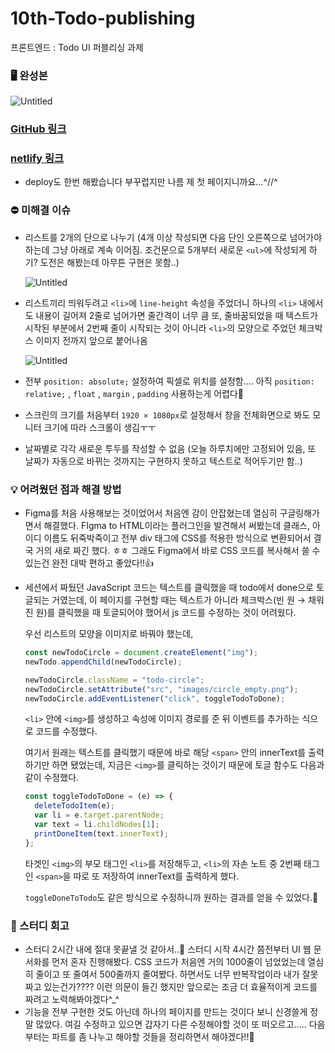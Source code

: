 # 10th-Todo-publishing
프론트엔드 : Todo UI 퍼블리싱 과제 

### 🖥️ 완성본

![Untitled](https://s3-us-west-2.amazonaws.com/secure.notion-static.com/37c343d7-a32a-4454-9051-42fea6760654/Untitled.png)

### [GitHub 링크](https://github.com/529539/10th-Todo-publishing)

### [netlify 링크](https://todo-geeeezin-529539.netlify.app/)

- deploy도 한번 해봤습니다 부꾸럽지만 나름 제 첫 페이지니까요...^//^

### ⛔ 미해결 이슈

- 리스트를 2개의 단으로 나누기
(4개 이상 작성되면 다음 단인 오른쪽으로 넘어가야 하는데 그냥 아래로 계속 이어짐.
조건문으로 5개부터 새로운 `<ul>`에 작성되게 하기? 도전은 해봤는데 아무튼 구현은 못함..)
    
    ![Untitled](https://s3-us-west-2.amazonaws.com/secure.notion-static.com/fa2d6cc2-f6f6-4726-9e79-56998f0560ca/Untitled.png)
    
- 리스트끼리 띄워두려고 `<li>`에 `line-height` 속성을 주었더니
하나의 `<li>` 내에서도 내용이 길어져 2줄로 넘어가면 줄간격이 너무 큼
또, 줄바꿈되었을 때 텍스트가 시작된 부분에서 2번째 줄이 시작되는 것이 아니라
`<li>`의 모양으로 주었던 체크박스 이미지 전까지 앞으로 붙어나옴
    
    ![Untitled](https://s3-us-west-2.amazonaws.com/secure.notion-static.com/b2396391-96d5-45e2-9c57-300014b4c41e/Untitled.png)
    
- 전부 `position: absolute;` 설정하여 픽셀로 위치를 설정함....
아직 `position: relative;` , `float` , `margin` , `padding` 사용하는게 어렵다🥲
- 스크린의 크기를 처음부터 `1920 × 1080px`로 설정해서 창을 전체화면으로 봐도 모니터 크기에 따라 스크롤이 생김ㅜㅜ
- 날짜별로 각각 새로운 투두를 작성할 수 없음
(오늘 하루치에만 고정되어 있음, 또 날짜가 자동으로 바뀌는 것까지는 구현하지 못하고
텍스트로 적어두기만 함..)

### 💡 어려웠던 점과 해결 방법

- Figma를 처음 사용해보는 것이었어서 처음엔 감이 안잡혔는데 열심히 구글링해가면서 해결했다.
FIgma to HTML이라는 플러그인을 발견해서 써봤는데
클래스, 아이디 이름도 뒤죽박죽이고 전부 div 태그에 CSS를 적용한 방식으로 변환되어서 결국 거의 새로 짜긴 했다. ㅎㅎ
그래도 Figma에서 바로 CSS 코드를 복사해서 쓸 수 있는건 완전 대박 편하고 좋았다!!👍
- 세션에서 짜뒀던 JavaScript 코드는 텍스트를 클릭했을 때 todo에서 done으로 토글되는 거였는데, 이 페이지를 구현할 때는 텍스트가 아니라 체크박스(빈 원 → 채워진 원)를 클릭했을 때 토글되어야 했어서 js 코드를 수정하는 것이 어려웠다.
    
    우선 리스트의 모양을 이미지로 바꿔야 했는데,
    
    ```jsx
    const newTodoCircle = document.createElement("img");
    newTodo.appendChild(newTodoCircle);
    
    newTodoCircle.className = "todo-circle";
    newTodoCircle.setAttribute("src", "images/circle_empty.png");
    newTodoCircle.addEventListener("click", toggleTodoToDone);
    ```
    
    `<li>` 안에 `<img>`를 생성하고 속성에 이미지 경로를 준 뒤 이벤트를 추가하는 식으로 코드를 수정했다.
    
    여기서 원래는 텍스트를 클릭했기 때문에 바로 해당 `<span>` 안의 innerText를 출력하기만 하면 됐었는데, 지금은 `<img>`를 클릭하는 것이기 때문에 토글 함수도 다음과 같이 수정했다.
    
    ```jsx
    const toggleTodoToDone = (e) => {
      deleteTodoItem(e);
      var li = e.target.parentNode;
      var text = li.childNodes[1];
      printDoneItem(text.innerText);
    };
    ```
    
    타겟인 `<img>`의 부모 태그인 `<li>`를 저장해두고, `<li>`의 자손 노트 중 2번째 태그인 `<span>`을 따로 또 저장하여 innerText를 출력하게 했다.
    
    `toggleDoneToTodo`도 같은 방식으로 수정하니까 원하는 결과를 얻을 수 있었다.🎉
    

### 🔎 스터디 회고

- 스터디 2시간 내에 절대 못끝낼 것 같아서..🥲 스터디 시작 4시간 쯤전부터 UI 웹 문서화를 먼저 혼자 진행해봤다. CSS 코드가 처음엔 거의 1000줄이 넘었었는데 열심히 줄이고 또 줄여서 500줄까지 줄여봤다. 하면서도 너무 반복작업이라 내가 잘못 짜고 있는건가???? 이런 의문이 들긴 했지만 앞으로는 조금 더 효율적이게 코드를 짜려고 노력해봐야겠다^_^
- 기능을 전부 구현한 것도 아닌데 하나의 페이지를 만드는 것이다 보니 신경쓸게 정말 많았다. 여길 수정하고 있으면 갑자기 다른 수정해야할 것이 또 떠오르고..... 다음부터는 파트를 좀 나누고 해야할 것들을 정리하면서 해야겠다!!📝
